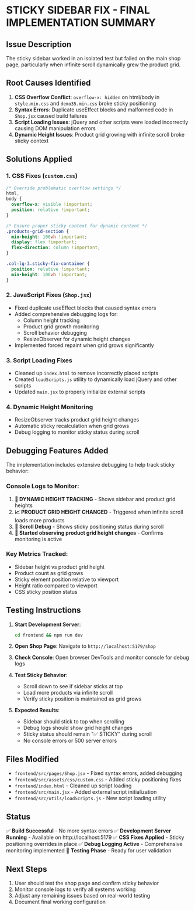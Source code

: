 # STICKY SIDEBAR FIX - FINAL IMPLEMENTATION SUMMARY

## Issue Description

The sticky sidebar worked in an isolated test but failed on the main shop page, particularly when infinite scroll dynamically grew the product grid.

## Root Causes Identified

1. **CSS Overflow Conflict**: `overflow-x: hidden` on html/body in `style.min.css` and `demo35.min.css` broke sticky positioning
2. **Syntax Errors**: Duplicate useEffect blocks and malformed code in `Shop.jsx` caused build failures
3. **Script Loading Issues**: jQuery and other scripts were loaded incorrectly causing DOM manipulation errors
4. **Dynamic Height Issues**: Product grid growing with infinite scroll broke sticky context

## Solutions Applied

### 1. CSS Fixes (`custom.css`)

```css
/* Override problematic overflow settings */
html,
body {
  overflow-x: visible !important;
  position: relative !important;
}

/* Ensure proper sticky context for dynamic content */
.products-grid-section {
  min-height: 100vh !important;
  display: flex !important;
  flex-direction: column !important;
}

.col-lg-3.sticky-fix-container {
  position: relative !important;
  min-height: 100vh !important;
}
```

### 2. JavaScript Fixes (`Shop.jsx`)

- Fixed duplicate useEffect blocks that caused syntax errors
- Added comprehensive debugging logs for:
  - Column height tracking
  - Product grid growth monitoring
  - Scroll behavior debugging
  - ResizeObserver for dynamic height changes
- Implemented forced repaint when grid grows significantly

### 3. Script Loading Fixes

- Cleaned up `index.html` to remove incorrectly placed scripts
- Created `loadScripts.js` utility to dynamically load jQuery and other scripts
- Updated `main.jsx` to properly initialize external scripts

### 4. Dynamic Height Monitoring

- ResizeObserver tracks product grid height changes
- Automatic sticky recalculation when grid grows
- Debug logging to monitor sticky status during scroll

## Debugging Features Added

The implementation includes extensive debugging to help track sticky behavior:

### Console Logs to Monitor:

1. **📏 DYNAMIC HEIGHT TRACKING** - Shows sidebar and product grid heights
2. **📈 PRODUCT GRID HEIGHT CHANGED** - Triggered when infinite scroll loads more products
3. **📜 Scroll Debug** - Shows sticky positioning status during scroll
4. **👀 Started observing product grid height changes** - Confirms monitoring is active

### Key Metrics Tracked:

- Sidebar height vs product grid height
- Product count as grid grows
- Sticky element position relative to viewport
- Height ratio compared to viewport
- CSS sticky position status

## Testing Instructions

1. **Start Development Server**:

   ```bash
   cd frontend && npm run dev
   ```

2. **Open Shop Page**: Navigate to `http://localhost:5179/shop`

3. **Check Console**: Open browser DevTools and monitor console for debug logs

4. **Test Sticky Behavior**:

   - Scroll down to see if sidebar sticks at top
   - Load more products via infinite scroll
   - Verify sticky position is maintained as grid grows

5. **Expected Results**:
   - Sidebar should stick to top when scrolling
   - Debug logs should show grid height changes
   - Sticky status should remain "✅ STICKY" during scroll
   - No console errors or 500 server errors

## Files Modified

- `frontend/src/pages/Shop.jsx` - Fixed syntax errors, added debugging
- `frontend/src/assets/css/custom.css` - Added sticky positioning fixes
- `frontend/index.html` - Cleaned up script loading
- `frontend/src/main.jsx` - Added external script initialization
- `frontend/src/utils/loadScripts.js` - New script loading utility

## Status

✅ **Build Successful** - No more syntax errors
✅ **Development Server Running** - Available on http://localhost:5179
✅ **CSS Fixes Applied** - Sticky positioning overrides in place
✅ **Debug Logging Active** - Comprehensive monitoring implemented
🧪 **Testing Phase** - Ready for user validation

## Next Steps

1. User should test the shop page and confirm sticky behavior
2. Monitor console logs to verify all systems working
3. Adjust any remaining issues based on real-world testing
4. Document final working configuration
